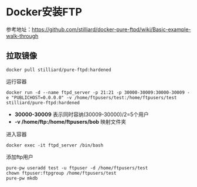 # Docker安装FTP
参考地址：https://github.com/stilliard/docker-pure-ftpd/wiki/Basic-example-walk-through
## 拉取镜像
```
docker pull stilliard/pure-ftpd:hardened

```

运行容器
```
docker run -d --name ftpd_server -p 21:21 -p 30000-30009:30000-30009 -e "PUBLICHOST=0.0.0.0" -v /home/ftpusers/test:/home/ftpusers/test stilliard/pure-ftpd:hardened
```
* **30000-30009** 表示同时容纳(30009-30000)/2=5个用户
* **-v /home/ftp:/home/ftpusers/bob** 映射文件夹

进入容器
```
docker exec -it ftpd_server /bin/bash
```

添加ftp用户
```
pure-pw useradd test -u ftpuser -d /home/ftpusers/test
chown ftpuser:ftpgroup /home/ftpusers/test
pure-pw mkdb

```


